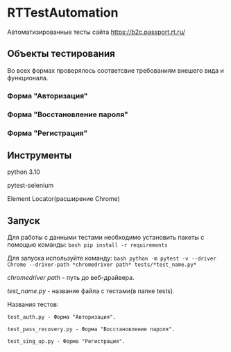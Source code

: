 # RTTestAutomation
Автоматизированные тесты сайта https://b2c.passport.rt.ru/

## Объекты тестирования
Во всех формах проверялось соответсвие требованиям внешего вида и функционала.

### Форма "Авторизация"
### Форма "Восстановление пароля"
### Форма "Регистрация"

## Инструменты
python 3.10

pytest-selenium

Element Locator(расширение Chrome)

## Запуск
Для работы с данными тестами необходимо установить пакеты с помощью команды:
    ```bash
    pip install -r requirements
    ```
    
Для запуска используйте команду:
    ```bash
    python -m pytest -v --driver Chrome --driver-path *chromedriver path* tests/*test_name.py*
    ```
    
*chromedriver path* - путь до веб-драйвера.

*test_name.py* - название файла с тестами(в папке tests).

Названия тестов:

    test_auth.py - Форма "Авторизация".

    test_pass_recovery.py - Форма "Восстановление пароля".

    test_sing_up.py - Форма "Регистрация".
